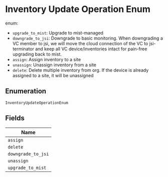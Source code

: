 
# Inventory Update Operation Enum

enum:

* `upgrade_to_mist`: Upgrade to mist-managed
* `downgrade_to_jsi`: Downgrade to basic monitoring. When downgrading a VC member to jsi, we will move the cloud connection of the VC to jsi-terminator and keep all VC device/inventories intact for pain-free upgrading back to mist.
* `assign`: Assign inventory to a site
* `unassign`: Unassign inventory from a site
* `delete`: Delete multiple inventory from org. If the device is already assigned to a site, it will be unassigned

## Enumeration

`InventoryUpdateOperationEnum`

## Fields

| Name |
|  --- |
| `assign` |
| `delete` |
| `downgrade_to_jsi` |
| `unassign` |
| `upgrade_to_mist` |

